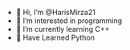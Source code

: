 - 👋 Hi, I’m @HarisMirza21
- 👀 I’m interested in programming
- 🌱 I’m currently learning C++
- 🎄 Have Learned Python


<!---
HarisMirza21/HarisMirza21 is a ✨ special ✨ repository because its `README.md` (this file) appears on your GitHub profile.
You can click the Preview link to take a look at your changes.
--->
